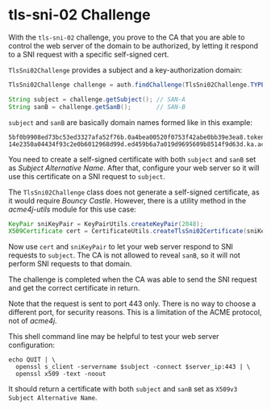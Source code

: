 # tls-sni-02 Challenge

With the `tls-sni-02` challenge, you prove to the CA that you are able to control the web server of the domain to be authorized, by letting it respond to a SNI request with a specific self-signed cert.

`TlsSni02Challenge` provides a subject and a key-authorization domain:

```java
TlsSni02Challenge challenge = auth.findChallenge(TlsSni02Challenge.TYPE);

String subject = challenge.getSubject(); // SAN-A
String sanB = challenge.getSanB();       // SAN-B
```

`subject` and `sanB` are basically domain names formed like in this example:

```
5bf0b9908ed73bc53ed3327afa52f76b.0a4bea00520f0753f42abe0bb39e3ea8.token.acme.invalid
14e2350a04434f93c2e0b6012968d99d.ed459b6a7a019d9695609b8514f9d63d.ka.acme.invalid
```

You need to create a self-signed certificate with both `subject` and `sanB` set as _Subject Alternative Name_. After that, configure your web server so it will use this certificate on a SNI request to `subject`.

The `TlsSni02Challenge` class does not generate a self-signed certificate, as it would require _Bouncy Castle_. However, there is a utility method in the _acme4j-utils_ module for this use case:

```java
KeyPair sniKeyPair = KeyPairUtils.createKeyPair(2048);
X509Certificate cert = CertificateUtils.createTlsSni02Certificate(sniKeyPair, subject, sanB);
```

Now use `cert` and `sniKeyPair` to let your web server respond to SNI requests to `subject`. The CA is not allowed to reveal `sanB`, so it will not perform SNI requests to that domain.

The challenge is completed when the CA was able to send the SNI request and get the correct certificate in return.

Note that the request is sent to port 443 only. There is no way to choose a different port, for security reasons. This is a limitation of the ACME protocol, not of _acme4j_.

This shell command line may be helpful to test your web server configuration:

```shell
echo QUIT | \
  openssl s_client -servername $subject -connect $server_ip:443 | \
  openssl x509 -text -noout
```

It should return a certificate with both `subject` and `sanB` set as `X509v3 Subject Alternative Name`.
